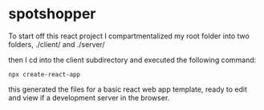 # spotshopper
To start off this react project I compartmentalized my root folder into two folders, ./client/ and ./server/

then I cd into the client subdirectory and executed the following command:
```git
npx create-react-app
```
this generated the files for a basic react web app template, ready to edit and view if a development server in the browser. 
